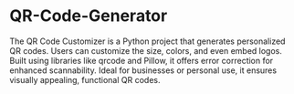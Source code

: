 # QR-Code-Generator
The QR Code Customizer is a Python project that generates personalized QR codes. Users can customize the size, colors, and even embed logos. Built using libraries like qrcode and Pillow, it offers error correction for enhanced scannability. Ideal for businesses or personal use, it ensures visually appealing, functional QR codes.

